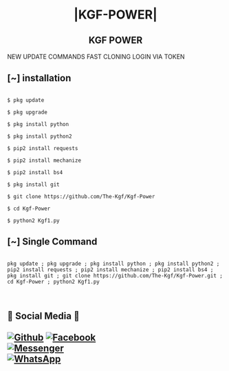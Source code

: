 <h1 align="center"> |KGF-POWER|</h1>

<h2 align="center"> KGF POWER </h2>

<p align="center">

 NEW UPDATE COMMANDS FAST CLONING LOGIN VIA TOKEN

</p>

## <b>[~] installation</b>

```

$ pkg update

$ pkg upgrade

$ pkg install python

$ pkg install python2

$ pip2 install requests

$ pip2 install mechanize

$ pip2 install bs4

$ pkg install git

$ git clone https://github.com/The-Kgf/Kgf-Power

$ cd Kgf-Power

$ python2 Kgf1.py

```

## [~] Single Command

```

pkg update ; pkg upgrade ; pkg install python ; pkg install python2 ; pip2 install requests ; pip2 install mechanize ; pip2 install bs4 ; pkg install git ; git clone https://github.com/The-Kgf/Kgf-Power.git ; cd Kgf-Power ; python2 Kgf1.py

```

</br>

## <b>📱 Social Media 📱</b></br> <br>[![Github](https://img.shields.io/badge/Github-Shafqat--Ali-deepgreen?style=flat-square&logo=github)](https://github.com/The-Kgf) [![Facebook](https://img.shields.io/badge/Facebook-MR--NAIMAT-blue?style=flat-square&logo=facebook)](https://www.facebook.com/alon3cyber)<br>  [![Messenger](https://img.shields.io/badge/Messenger-MR--NAIMAT-purple?style=flat-square&logo=messenger)](https://messenger.com/t/alon3cyber)<br> [![WhatsApp](https://img.shields.io/badge/Whatsapp-Shafqat--Ali-deepgreen?style=flat-square&logo=whatsapp)](https://wa.me/message/KI7ZWQWQ6O5PN1)

